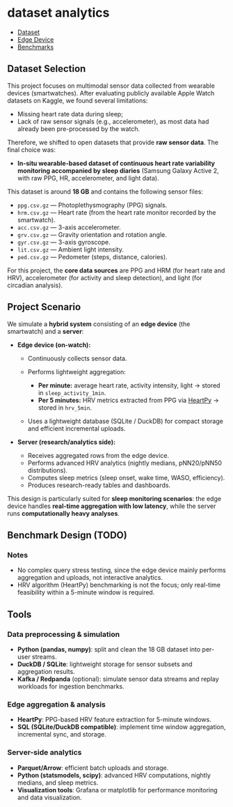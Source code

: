 # dataset analytics

- [Dataset](Dataset.md)
- [Edge Device](Edge_Device.md)
- [Benchmarks](Benchmarks.md)

## Dataset Selection

This project focuses on multimodal sensor data collected from wearable devices (smartwatches). After evaluating publicly available Apple Watch datasets on Kaggle, we found several limitations:

- Missing heart rate data during sleep;
- Lack of raw sensor signals (e.g., accelerometer), as most data had already been pre-processed by the watch.

Therefore, we shifted to open datasets that provide **raw sensor data**. The final choice was:

- **In-situ wearable-based dataset of continuous heart rate variability monitoring accompanied by sleep diaries** (Samsung Galaxy Active 2, with raw PPG, HR, accelerometer, and light data).

This dataset is around **18 GB** and contains the following sensor files:

- `ppg.csv.gz` — Photoplethysmography (PPG) signals.
- `hrm.csv.gz` — Heart rate (from the heart rate monitor recorded by the smartwatch).
- `acc.csv.gz` — 3-axis accelerometer.
- `grv.csv.gz` — Gravity orientation and rotation angle.
- `gyr.csv.gz` — 3-axis gyroscope.
- `lit.csv.gz` — Ambient light intensity.
- `ped.csv.gz` — Pedometer (steps, distance, calories).

For this project, the **core data sources** are PPG and HRM (for heart rate and HRV), accelerometer (for activity and sleep detection), and light (for circadian analysis).

## Project Scenario

We simulate a **hybrid system** consisting of an **edge device** (the smartwatch) and a **server**:

- **Edge device (on-watch):**

  - Continuously collects sensor data.
  - Performs lightweight aggregation:

    - **Per minute:** average heart rate, activity intensity, light → stored in `sleep_activity_1min`.
    - **Per 5 minutes:** HRV metrics extracted from PPG via [HeartPy](https://python-heart-rate-analysis-toolkit.readthedocs.io/) → stored in `hrv_5min`.
  - Uses a lightweight database (SQLite / DuckDB) for compact storage and efficient incremental uploads.

- **Server (research/analytics side):**

  - Receives aggregated rows from the edge device.
  - Performs advanced HRV analytics (nightly medians, pNN20/pNN50 distributions).
  - Computes sleep metrics (sleep onset, wake time, WASO, efficiency).
  - Produces research-ready tables and dashboards.

This design is particularly suited for **sleep monitoring scenarios**: the edge device handles **real-time aggregation with low latency**, while the server runs **computationally heavy analyses**.

## Benchmark Design (TODO)

### Notes

- No complex query stress testing, since the edge device mainly performs aggregation and uploads, not interactive analytics.
- HRV algorithm (HeartPy) benchmarking is not the focus; only real-time feasibility within a 5-minute window is required.

## Tools

### Data preprocessing & simulation

- **Python (pandas, numpy)**: split and clean the 18 GB dataset into per-user streams.
- **DuckDB / SQLite**: lightweight storage for sensor subsets and aggregation results.
- **Kafka / Redpanda** (optional): simulate sensor data streams and replay workloads for ingestion benchmarks.

### Edge aggregation & analysis

- **HeartPy**: PPG-based HRV feature extraction for 5-minute windows.
- **SQL (SQLite/DuckDB compatible)**: implement time window aggregation, incremental sync, and storage.

### Server-side analytics

- **Parquet/Arrow**: efficient batch uploads and storage.
- **Python (statsmodels, scipy)**: advanced HRV computations, nightly medians, and sleep metrics.
- **Visualization tools**: Grafana or matplotlib for performance monitoring and data visualization.

